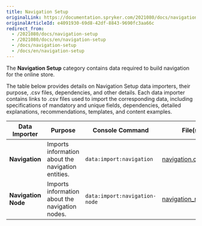 ```yaml
---
title: Navigation Setup
originalLink: https://documentation.spryker.com/2021080/docs/navigation-setup
originalArticleId: e4091930-69d8-42df-8843-9690fc3aa66c
redirect_from:
  - /2021080/docs/navigation-setup
  - /2021080/docs/en/navigation-setup
  - /docs/navigation-setup
  - /docs/en/navigation-setup
---
```


The **Navigation Setup** category contains data required to build navigation for the online store.

The table below provides details on Navigation Setup data importers, their purpose, .csv files, dependencies, and other details. Each data importer contains links to .csv files used to import the corresponding data, including specifications of mandatory and unique fields, dependencies, detailed explanations, recommendations, templates, and content examples.


| Data Importer | Purpose | Console Command| File(s) | Dependencies |
| --- | --- | --- | --- |--- |
| **Navigation**   |Imports information about the navigation entities.  |`data:import:navigation` | [navigation.csv](/docs/scos/dev/data-import/{{page.version}}data-import-categories/navigation-setup/file-details-navigation.csv.html) |None |
| **Navigation Node**   | Imports information about the navigation nodes. |`data:import:navigation-node` |[ navigation_node.csv](/docs/scos/dev/data-import/{{page.version}}data-import-categories/navigation-setup/file-details-navigation-node.csv.html) | <ul><li>[navigation.csv](/docs/scos/dev/data-import/{{page.version}}data-import-categories/navigation-setup/file-details-navigation.csv.html)</li><li>[glossary.csv](/docs/scos/dev/data-import/{{page.version}}data-import-categories/commerce-setup/file-details-glossary.csv.html)</li></ul>|
